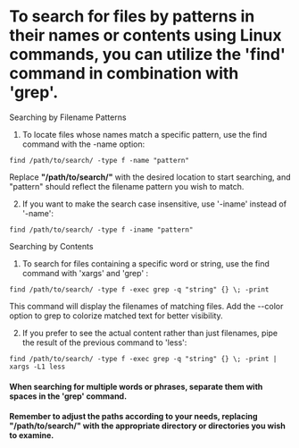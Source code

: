 # To search for files by patterns in their names or contents using Linux commands, you can utilize the 'find' command in combination with 'grep'.

Searching by Filename Patterns

1. To locate files whose names match a specific pattern, use the find command with the -name option:
```
find /path/to/search/ -type f -name "pattern"
```
Replace **"/path/to/search/"** with the desired location to start searching, and "pattern" should reflect the filename pattern you wish to match.


2. If you want to make the search case insensitive, use '-iname' instead of '-name':

```
find /path/to/search/ -type f -iname "pattern"
```

Searching by Contents


1. To search for files containing a specific word or string, use the find command with 'xargs' and 'grep' :

```
find /path/to/search/ -type f -exec grep -q "string" {} \; -print
```
This command will display the filenames of matching files. Add the --color option to grep to colorize matched text for better visibility.

2. If you prefer to see the actual content rather than just filenames, pipe the result of the previous command to 'less':

```
find /path/to/search/ -type f -exec grep -q "string" {} \; -print | xargs -L1 less
```

#### When searching for multiple words or phrases, separate them with spaces in the 'grep' command.

#### Remember to adjust the paths according to your needs, replacing "/path/to/search/" with the appropriate directory or directories you wish to examine.